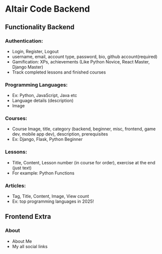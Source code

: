 # Altair Code Backend

## Functionality Backend


### Authentication:

* Login, Register, Logout
* username, email, account type, password, bio, github account(required)
* Gamification: XPs, achievements (Like Python Novice, React Master, Django Master)
* Track completed lessons and finished courses

### Programming Languages:

* Ex: Python, JavaScript, Java etc
* Language details (description)
* Image

### Courses:

* Course Image, title, category (backend, beginner, misc, frontend, game dev, mobile app dev), description, prerequisites
* Ex: Django, Flask, Python Beginner

### Lessons:

* Title, Content, Lesson number (in course for order), exercise at the end (just text)
* For example: Python Functions

### Articles:

* Tag, Title, Content, Image, View count
* Ex: top programming languages in 2025!


## Frontend Extra

### About

* About Me
* My all social links


